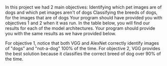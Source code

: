 In this project we had 2 main objectives:
Identifying which pet images are of dogs and which pet images aren't of dogs
Classifying the breeds of dogs, for the images that are of dogs
Your program should have provided you with objectives 1 and 2 when it was run. In the table below, you will find our results for each of the model architectures. Your program should provide you with the same results as we have provided below.

For objective 1, notice that both VGG and AlexNet correctly identify images of "dogs" and "not-a-dog" 100% of the time.
For objective 2, VGG provides the best solution because it classifies the correct breed of dog over 90% of the time.
